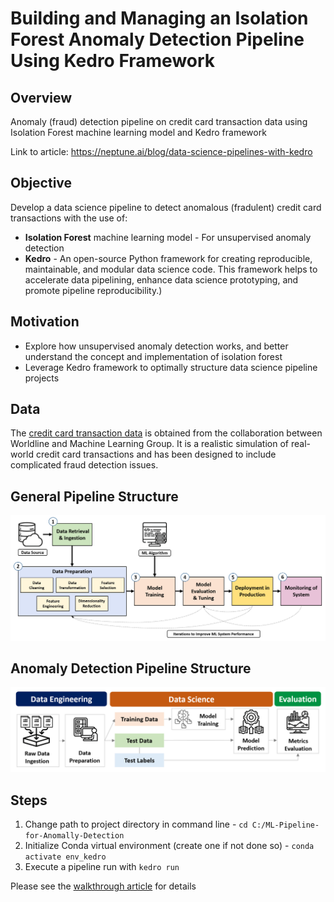 # Building and Managing an Isolation Forest Anomaly Detection Pipeline Using Kedro Framework

## Overview

Anomaly (fraud) detection pipeline on credit card transaction data using Isolation Forest machine learning model and Kedro framework

Link to article: https://neptune.ai/blog/data-science-pipelines-with-kedro

## Objective

Develop a data science pipeline to detect anomalous (fradulent) credit card transactions with the use of:

- **Isolation Forest** machine learning model - For unsupervised anomaly detection
- **Kedro** - An open-source Python framework for creating reproducible, maintainable, and modular data science code. This framework helps to accelerate data pipelining, enhance data science prototyping, and promote pipeline reproducibility.)

## Motivation

- Explore how unsupervised anomaly detection works, and better understand the concept and implementation of isolation forest
- Leverage Kedro framework to optimally structure data science pipeline projects

## Data

The [credit card transaction data](https://github.com/Fraud-Detection-Handbook/simulated-data-transformed) is obtained from the collaboration between Worldline and Machine Learning Group. It is a realistic simulation of real-world credit card transactions and has been designed to include complicated fraud detection issues.

## General Pipeline Structure

![Alt text](/docs/images/01_DS_Pipeline_Overview.png?raw=true)

## Anomaly Detection Pipeline Structure

![Alt text](/docs/images/05_Anomaly_Detection_Pipeline_Blueprint.png?raw=true)

## Steps

1. Change path to project directory in command line - `cd C:/ML-Pipeline-for-Anomally-Detection`
2. Initialize Conda virtual environment (create one if not done so) - `conda activate env_kedro`
3. Execute a pipeline run with `kedro run`

Please see the [walkthrough article](https://neptune.ai/blog/data-science-pipelines-with-kedro) for details
